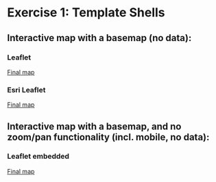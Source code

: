 # Exercise 1: Template Shells

## Interactive map with a basemap (no data):   

###  Leaflet  
[Final map](../../templates/leaflet/index.html)  

### Esri Leaflet
[Final map](../../templates/esri-leaflet/index.html)  

## Interactive map with a basemap, and no zoom/pan functionality (incl. mobile, no data):

### Leaflet embedded
[Final map](../../templates/leaflet-embedded/index.html)
